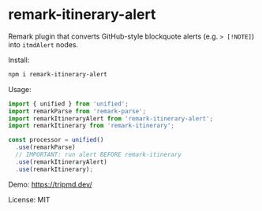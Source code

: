 # remark-itinerary-alert

Remark plugin that converts GitHub-style blockquote alerts (e.g. `> [!NOTE]`) into `itmdAlert` nodes.

Install:

```bash
npm i remark-itinerary-alert
```

Usage:

```ts
import { unified } from 'unified';
import remarkParse from 'remark-parse';
import remarkItineraryAlert from 'remark-itinerary-alert';
import remarkItinerary from 'remark-itinerary';

const processor = unified()
  .use(remarkParse)
  // IMPORTANT: run alert BEFORE remark-itinerary
  .use(remarkItineraryAlert)
  .use(remarkItinerary);
```

Demo: <https://tripmd.dev/>

License: MIT
